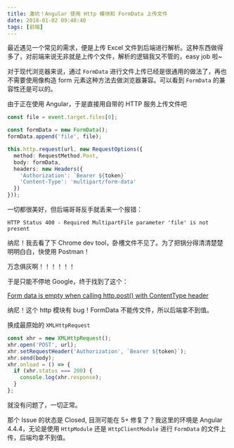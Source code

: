 ```yaml
---
title: 激坑！Angular 使用 Http 模块和 FormData 上传文件
date: 2018-01-02 09:48:40
tags: [前端]
---
```


最近遇见一个常见的需求，便是上传 Excel 文件到后端进行解析。这种东西做得多了，对前端来说无非就是上传个文件，解析的逻辑我又不管的，easy job 啦~

<!-- more -->

对于现代浏览器来说，通过 `FormData` 进行文件上传已经是很通用的做法了，再也不需要使用像构造 form 元素这种方法去做浏览器兼容。可以看到 `FormData` 的兼容性还是可以的。

由于正在使用 Angular，于是直接用自带的 HTTP 服务上传文件吧

```typescript
const file = event.target.files[0];

const formData = new FormData();
formData.append('file', file);

this.http.request(url, new RequestOptions({
  method: RequestMethod.Post,
  body: formData,
  headers: new Headers({
    'Authorization': `Bearer ${token}`
    'Content-Type': 'multipart/form-data'
  })
}));
```

一切都很美好，但后端哥哥反手就丢来一个报错：

```
HTTP Status 400 - Required MultipartFile parameter 'file' is not present
```

纳尼！我去看了下 Chrome dev tool，卧槽文件不见了。为了把锅分得清清楚楚明明白白，快使用 Postman！

万念俱灰啊！！！！！！

于是只能不停地 Google，终于找到了这个：

[Form data is empty when calling http.post() with ContentType header](https://github.com/angular/angular/issues/13241)

纳尼！这个 http 模块有 bug！FormData 不能传文件，所以后端拿不到值。

换成最原始的 `XMLHttpRequest`

```typescript
const xhr = new XMLHttpRequest();
xhr.open('POST', url);
xhr.setRequestHeader('Authorization', `Bearer ${token}`);
xhr.send(body);
xhr.onload = () => {
  if (xhr.status === 200) {
    console.log(xhr.response);
  }
};
```

就没有问题了，一切正常。

那个 Issue 的状态是 Closed, 目测可能在 5+ 修复了？我这里的环境是 Angular 4.4.4，无论是使用 `HttpModule` 还是 `HttpClientModule` 进行 `FormData` 的文件上传，后端均拿不到值。
